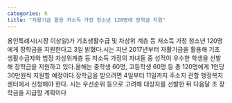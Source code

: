 ```yaml
---
categories: h
title: "자활기금 활용 저소득 가정 청소년 120명에 장학금 지원"
---
```

용인특례시(시장 이상일)가 기초생활수급 및 차상위 계층 등 저소득 가정 청소년 120명에게 장학금을 지원한다고 3일 밝혔다.시는 지난 2017년부터 자활기금을 활용해 기초생활수급자와 법정 차상위계층 등 저소득 가정의 자녀들 중 성적이 우수한 학생을 선발해 장학금을 지원하고 있다.올해는 중학생 60명, 고등학생 60명 등 총 120명에게 1인당 30만원씩 지원할 예정이다.장학금을 받으려면 4일부터 11일까지 주소지 관할 행정복지센터에서 신청해야 한다. 시는 우선순위 등으로 고려해 대상자를 선발한 뒤 다음달 초 장학금을 지급할 계획이다
